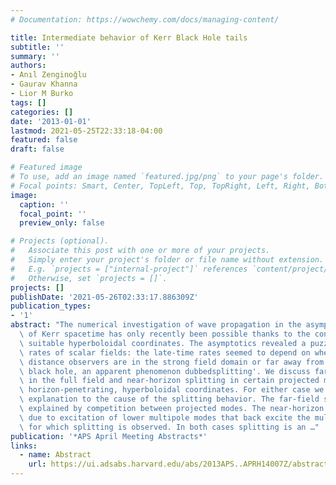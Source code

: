 ```yaml
---
# Documentation: https://wowchemy.com/docs/managing-content/

title: Intermediate behavior of Kerr Black Hole tails
subtitle: ''
summary: ''
authors:
- Anıl Zenginoǧlu
- Gaurav Khanna
- Lior M Burko
tags: []
categories: []
date: '2013-01-01'
lastmod: 2021-05-25T22:33:18-04:00
featured: false
draft: false

# Featured image
# To use, add an image named `featured.jpg/png` to your page's folder.
# Focal points: Smart, Center, TopLeft, Top, TopRight, Left, Right, BottomLeft, Bottom, BottomRight.
image:
  caption: ''
  focal_point: ''
  preview_only: false

# Projects (optional).
#   Associate this post with one or more of your projects.
#   Simply enter your project's folder or file name without extension.
#   E.g. `projects = ["internal-project"]` references `content/project/deep-learning/index.md`.
#   Otherwise, set `projects = []`.
projects: []
publishDate: '2021-05-26T02:33:17.886309Z'
publication_types:
- '1'
abstract: "The numerical investigation of wave propagation in the asymptotic domain\
  \ of Kerr spacetime has only recently been possible thanks to the construction of\
  \ suitable hyperboloidal coordinates. The asymptotics revealed a puzzle in the decay\
  \ rates of scalar fields: the late-time rates seemed to depend on whether finite\
  \ distance observers are in the strong field domain or far away from the rotating\
  \ black hole, an apparent phenomenon dubbedsplitting'. We discuss far-field splitting\
  \ in the full field and near-horizon splitting in certain projected modes using\
  \ horizon-penetrating, hyperboloidal coordinates. For either case we propose an\
  \ explanation to the cause of the splitting behavior. The far-field splitting is\
  \ explained by competition between projected modes. The near-horizon splitting is\
  \ due to excitation of lower multipole modes that back excite the multipole mode\
  \ for which splitting is observed. In both cases splitting is an …"
publication: '*APS April Meeting Abstracts*'
links:
  - name: Abstract
    url: https://ui.adsabs.harvard.edu/abs/2013APS..APRH14007Z/abstract
---
```

